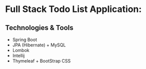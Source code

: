 
# Full Stack Todo List Application:

## Technologies & Tools
- Spring Boot
- JPA (Hibernate) + MySQL
- Lombok
- Intellij
- Thymeleaf + BootStrap CSS
